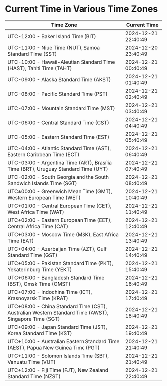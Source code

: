 # Current Time in Various Time Zones

| Time Zone | Current Time |
|-----------|--------------|
| UTC-12:00 - Baker Island Time (BIT) | 2024-12-21 22:40:49 |
| UTC-11:00 - Niue Time (NUT), Samoa Standard Time (SST) | 2024-12-20 23:40:49 |
| UTC-10:00 - Hawaii-Aleutian Standard Time (HAST), Tahiti Time (TAHT) | 2024-12-21 00:40:49 |
| UTC-09:00 - Alaska Standard Time (AKST) | 2024-12-21 01:40:49 |
| UTC-08:00 - Pacific Standard Time (PST) | 2024-12-21 02:40:49 |
| UTC-07:00 - Mountain Standard Time (MST) | 2024-12-21 03:40:49 |
| UTC-06:00 - Central Standard Time (CST) | 2024-12-21 04:40:49 |
| UTC-05:00 - Eastern Standard Time (EST) | 2024-12-21 05:40:49 |
| UTC-04:00 - Atlantic Standard Time (AST), Eastern Caribbean Time (ECT) | 2024-12-21 06:40:49 |
| UTC-03:00 - Argentina Time (ART), Brasília Time (BRT), Uruguay Standard Time (UYT) | 2024-12-21 07:40:49 |
| UTC-02:00 - South Georgia and the South Sandwich Islands Time (SGT) | 2024-12-21 08:40:49 |
| UTC±00:00 - Greenwich Mean Time (GMT), Western European Time (WET) | 2024-12-21 10:40:49 |
| UTC+01:00 - Central European Time (CET), West Africa Time (WAT) | 2024-12-21 11:40:49 |
| UTC+02:00 - Eastern European Time (EET), Central Africa Time (CAT) | 2024-12-21 12:40:49 |
| UTC+03:00 - Moscow Time (MSK), East Africa Time (EAT) | 2024-12-21 13:40:49 |
| UTC+04:00 - Azerbaijan Time (AZT), Gulf Standard Time (GST) | 2024-12-21 14:40:49 |
| UTC+05:00 - Pakistan Standard Time (PKT), Yekaterinburg Time (YEKT) | 2024-12-21 15:40:49 |
| UTC+06:00 - Bangladesh Standard Time (BST), Omsk Time (OMST) | 2024-12-21 16:40:49 |
| UTC+07:00 - Indochina Time (ICT), Krasnoyarsk Time (KRAT) | 2024-12-21 17:40:49 |
| UTC+08:00 - China Standard Time (CST), Australian Western Standard Time (AWST), Singapore Time (SGT) | 2024-12-21 18:40:49 |
| UTC+09:00 - Japan Standard Time (JST), Korea Standard Time (KST) | 2024-12-21 19:40:49 |
| UTC+10:00 - Australian Eastern Standard Time (AEST), Papua New Guinea Time (PGT) | 2024-12-21 21:40:49 |
| UTC+11:00 - Solomon Islands Time (SBT), Vanuatu Time (VUT) | 2024-12-21 21:40:49 |
| UTC+12:00 - Fiji Time (FJT), New Zealand Standard Time (NZST) | 2024-12-21 22:40:49 |
